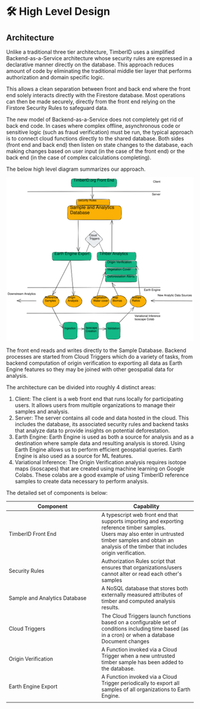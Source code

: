 # 🛠 High Level Design

## **Architecture**

Unlike a traditional three tier architecture, TimberID uses a simplified Backend-as-a-Service architecture whose security rules are expressed in a declarative manner directly on the database. This approach reduces amount of code by eliminating the traditional middle tier layer that performs authorization and domain specific logic.

This  allows a clean separation between front and back end where the front end solely interacts directly with the Firestore database. Most operations can then be made securely, directly from the front end relying on the Firstore Security Rules to safeguard data.

The new model of Backend-as-a-Service does not completely get rid of back end code. In cases where complex offline, asynchronous code or sensitive logic (such as fraud verification) must be run, the typical approach is to connect cloud functions directly to the shared database. Both sides (front end and back end) then listen on state changes to the database, each making changes based on user input (in the case of the front end) or the back end (in the case of complex calculations completing).

The below high level diagram summarizes our approach.

<img src="../.gitbook/assets/file.excalidraw (2).svg" alt="" class="gitbook-drawing">

The front end reads and writes directly to the Sample Database. Backend processes are started from Cloud Triggers which do a variety of tasks, from backend computation of origin verification to exporting all data as Earth Engine features so they may be joined with other geospatial data for analysis.

The architecture can be divided into roughly 4 distinct areas:

1. Client: The client is a web front end that runs locally for participating users. It allows users from multiple organizations to manage their samples and analysis.
2. Server: The  server contains all code and data hosted in the cloud. This includes the database, its associated security rules and backend tasks that analyze data to provide insights on potential deforestation.
3. Earth Engine: Earth Engine is used as both a source for analysis and as a destination where sample data and resulting analysis is stored. Using Earth Engine allows us to perform efficient geospatial queries. Earth Engine is also used as a source for ML features.
4. Variational Inference: The Origin Verification analysis requires isotope maps (isoscapes) that are created using machine learning on Google Colabs. These colabs are a good example of using TimberID reference samples to create data necessary to perform analysis.

The detailed set of components is below:

<table><thead><tr><th width="235">Component</th><th>Capability</th></tr></thead><tbody><tr><td>TimberID Front End</td><td>A typescript web front end that supports importing and exporting reference timber samples.<br>Users may also enter in untrusted timber samples and obtain an analysis of the timber that includes origin verification.</td></tr><tr><td>Security Rules</td><td>Authorization Rules script that ensures that organizations/users cannot alter or read each other's samples</td></tr><tr><td>Sample and Analytics Database</td><td>A NoSQL database that stores both externally measured attributes of timber and computed analysis results.</td></tr><tr><td>Cloud Triggers</td><td>The Cloud Triggers launch functions based on a configurable set of conditions including time based (as in a cron) or when a database Document changes</td></tr><tr><td>Origin Verification</td><td>A Function invoked via a Cloud Trigger when a new untrusted timber sample has been added to the database.</td></tr><tr><td>Earth Engine Export</td><td>A Function invoked via a Cloud Trigger periodically to export all samples of all organizations to Earth Engine.</td></tr><tr><td></td><td></td></tr></tbody></table>

##
